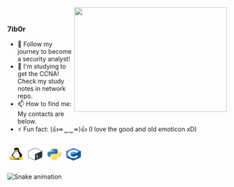 <img align="right" width="350" height="240" src="https://raw.githubusercontent.com/7ib0r/7ib0r/main/repofiles/gif/22fb9575d40e7e62ebae25c03ffa1aee63f7feec_hq.gif">
<br>

### 7ib0r

- 🔭 Follow my journey to become a security analyst!
- 🌱 I'm studying to get the CCNA! Check my study notes in network repo.
- 📫 How to find me: My contacts are below.
- ⚡ Fun fact: (👍≖‿‿≖)👍 (I love the good and old emoticon xD)
 
<div style="display: inline-flex"><br>
 
  <img align="center" height="30" width="40"
       src="https://raw.githubusercontent.com/devicons/devicon/2ae2a900d2f041da66e950e4d48052658d850630/icons/linux/linux-original.svg">
  <img align="center" height="30" width="40" 
        src="https://raw.githubusercontent.com/devicons/devicon/2ae2a900d2f041da66e950e4d48052658d850630/icons/bash/bash-original.svg">
   <img align="center" height="30" width="40" 
        src="https://raw.githubusercontent.com/devicons/devicon/2ae2a900d2f041da66e950e4d48052658d850630/icons/python/python-original.svg">
   <img align="center" height="30" width="40" 
        src="https://raw.githubusercontent.com/devicons/devicon/2ae2a900d2f041da66e950e4d48052658d850630/icons/c/c-original.svg">
    
</div>



   ![Snake animation](https://github.com/7ib0r/7ib0r/blob/output/github-contribution-grid-snake.svg)
</div>
